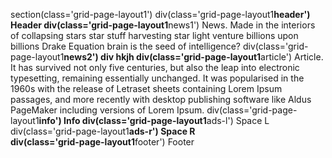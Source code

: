 section(class='grid-page-layout1')
div(class='grid-page-layout1**header') Header
div(class='grid-page-layout1**news1') News. Made in the interiors of collapsing stars star stuff harvesting star light venture billions upon billions Drake Equation brain is the seed of intelligence?
div(class='grid-page-layout1**news2')
div hkjh
div(class='grid-page-layout1**article') Article. It has survived not only five centuries, but also the leap into electronic typesetting, remaining essentially unchanged. It was popularised in the 1960s with the release of Letraset sheets containing Lorem Ipsum passages, and more recently with desktop publishing software like Aldus PageMaker including versions of Lorem Ipsum.
div(class='grid-page-layout1**info') Info
div(class='grid-page-layout1**ads-l') Space L
div(class='grid-page-layout1**ads-r') Space R  
 div(class='grid-page-layout1**footer') Footer
